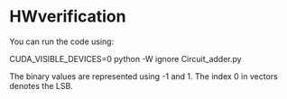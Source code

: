 # HWverification

You can run the code using:

CUDA_VISIBLE_DEVICES=0 python -W ignore Circuit_adder.py


The binary values are represented using -1 and 1. The index 0 in vectors denotes the LSB.
